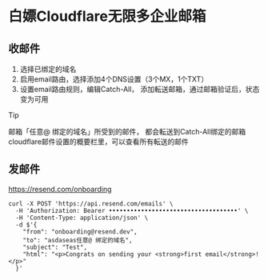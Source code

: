 # 白嫖Cloudflare无限多企业邮箱

## 收邮件
1. 选择已绑定的域名
2. 启用email路由，选择添加4个DNS设置（3个MX，1个TXT）
3. 设置email路由规则，编辑Catch-All， 添加転送邮箱，通过邮箱验证后，状态变为可用

> [!TIP]
> 邮箱「任意@ 绑定的域名」所受到的邮件，  都会転送到Catch-All绑定的邮箱
> cloudflare邮件设置的概要栏里，可以查看所有転送的邮件


## 发邮件
https://resend.com/onboarding

```
curl -X POST 'https://api.resend.com/emails' \
  -H 'Authorization: Bearer ••••••••••••••••••••••••••••••••••••' \
  -H 'Content-Type: application/json' \
  -d $'{
    "from": "onboarding@resend.dev",
    "to": "asdaseas任意@ 绑定的域名",
    "subject": "Test",
    "html": "<p>Congrats on sending your <strong>first email</strong>!</p>"
  }'
```